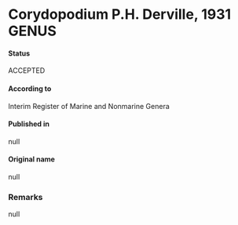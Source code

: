 # Corydopodium P.H. Derville, 1931 GENUS

#### Status
ACCEPTED

#### According to
Interim Register of Marine and Nonmarine Genera

#### Published in
null

#### Original name
null

### Remarks
null